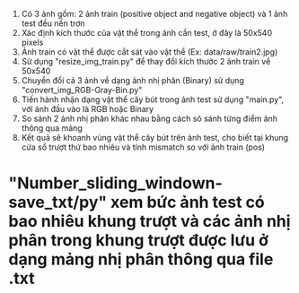 1. Có 3 ảnh gồm: 2 ảnh train (positive object and negative object) và 1 ảnh test đều nền trơn
2. Xác định kích thước của vật thể trong ảnh cần test, ở đây là 50x540 pixels
2. Ảnh train có vật thể được cắt sát vào vật thể (Ex: data/raw/train2.jpg)
3. Sử dụng "resize_img_train.py" để thay đổi kích thước 2 ảnh train về 50x540
4. Chuyển đổi cả 3 ảnh về dạng ảnh nhị phân (Binary) sử dụng "convert_img_RGB-Gray-Bin.py"
5. Tiến hành nhận dạng vật thể cây bút trong ảnh test sử dụng "main.py", với ảnh đầu vào là RGB hoặc Binary
6. So sánh 2 ảnh nhị phân khác nhau bằng cách sô sánh từng điểm ảnh thông qua mảng
7. Kết quả sẽ khoanh vùng vật thể cây bút trên ảnh test, cho biết tại khung cửa sổ trượt thứ bao nhiêu và tính mismatch so với ảnh train (pos)

# "Number_sliding_windown-save_txt/py" xem bức ảnh test có bao nhiêu khung trượt và các ảnh nhị phân trong khung trượt được lưu ở dạng mảng nhị phân thông qua file .txt